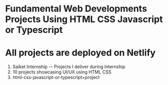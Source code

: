 # Fundamental Web Developments Projects Using HTML CSS Javascript or Typescript

# All projects are deployed on Netlify

1. Saiket Internship -- Projects I deliver during Internship
2. 10 projects showcasing UI/UX using HTML CSS
3. html-css-javascript-or-typescript=project
